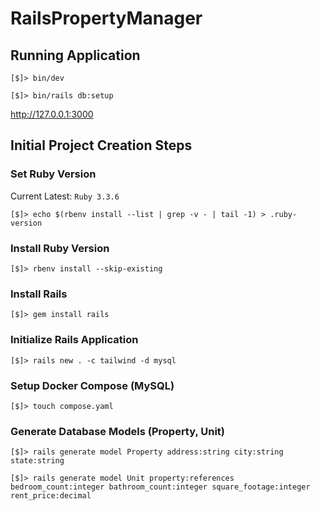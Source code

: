 # RailsPropertyManager

## Running Application

`[$]> bin/dev`

`[$]> bin/rails db:setup`

http://127.0.0.1:3000

## Initial Project Creation Steps

### Set Ruby Version

Current Latest: `Ruby 3.3.6`

`[$]> echo $(rbenv install --list | grep -v - | tail -1) > .ruby-version`

### Install Ruby Version

`[$]> rbenv install --skip-existing`

### Install Rails

`[$]> gem install rails`

### Initialize Rails Application

`[$]> rails new . -c tailwind -d mysql`

### Setup Docker Compose (MySQL)

`[$]> touch compose.yaml`

### Generate Database Models (Property, Unit)

`[$]> rails generate model Property address:string city:string state:string`

`[$]> rails generate model Unit property:references bedroom_count:integer bathroom_count:integer square_footage:integer rent_price:decimal`
